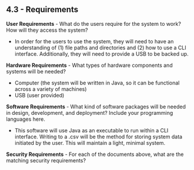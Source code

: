 ## 4.3 - Requirements

**User Requirements** - What do the users require for the system to work? How will they access the system?
-   In order for the users to use the system, they will need to have an understanding of (1) file paths and directories and (2) how to use a CLI interface. Additionally, they will need to provide a USB to be backed up.

**Hardware Requirements** - What types of hardware components and systems will be needed?
- Computer (the system will be written in Java, so it can be functional across a variety of machines)
- USB (user provided)

**Software Requirements** - What kind of software packages will be needed in design, development, and deployment? Include your programming languages here.
- This software will use Java as an executable to run within a CLI interface. Writing to a .csv will be the method for storing system data initiated by the user. This will maintain a light, minimal system.

**Security Requirements** - For each of the documents above, what are the matching security requirements?
